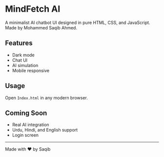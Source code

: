 # MindFetch AI

A minimalist AI chatbot UI designed in pure HTML, CSS, and JavaScript. Made by Mohammed Saqib Ahmed.

## Features
- Dark mode
- Chat UI
- AI simulation
- Mobile responsive

## Usage
Open `Index.html` in any modern browser.

## Coming Soon
- Real AI integration
- Urdu, Hindi, and English support
- Login screen

---

Made with ❤️ by Saqib
